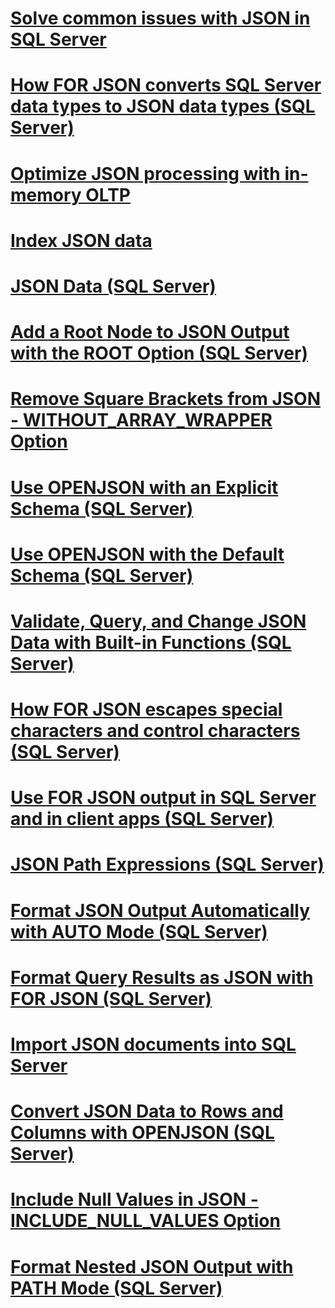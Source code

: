 # [Solve common issues with JSON in SQL Server](solve-common-issues-with-json-in-sql-server.md)
# [How FOR JSON converts SQL Server data types to JSON data types (SQL Server)](how-for-json-converts-sql-server-data-types-to-json-data-types-sql-server.md)
# [Optimize JSON processing with in-memory OLTP](optimize-json-processing-with-in-memory-oltp.md)
# [Index JSON data](index-json-data.md)
# [JSON Data (SQL Server)](json-data-sql-server.md)
# [Add a Root Node to JSON Output with the ROOT Option (SQL Server)](add-a-root-node-to-json-output-with-the-root-option-sql-server.md)
# [Remove Square Brackets from JSON - WITHOUT_ARRAY_WRAPPER Option](remove-square-brackets-from-json-without-array-wrapper-option.md)
# [Use OPENJSON with an Explicit Schema (SQL Server)](use-openjson-with-an-explicit-schema-sql-server.md)
# [Use OPENJSON with the Default Schema (SQL Server)](use-openjson-with-the-default-schema-sql-server.md)
# [Validate, Query, and Change JSON Data with Built-in Functions (SQL Server)](validate-query-and-change-json-data-with-built-in-functions-sql-server.md)
# [How FOR JSON escapes special characters and control characters (SQL Server)](how-for-json-escapes-special-characters-and-control-characters-sql-server.md)
# [Use FOR JSON output in SQL Server and in client apps (SQL Server)](use-for-json-output-in-sql-server-and-in-client-apps-sql-server.md)
# [JSON Path Expressions (SQL Server)](json-path-expressions-sql-server.md)
# [Format JSON Output Automatically with AUTO Mode (SQL Server)](format-json-output-automatically-with-auto-mode-sql-server.md)
# [Format Query Results as JSON with FOR JSON (SQL Server)](format-query-results-as-json-with-for-json-sql-server.md)
# [Import JSON documents into SQL Server](import-json-documents-into-sql-server.md)
# [Convert JSON Data to Rows and Columns with OPENJSON (SQL Server)](convert-json-data-to-rows-and-columns-with-openjson-sql-server.md)
# [Include Null Values in JSON - INCLUDE_NULL_VALUES Option](include-null-values-in-json-include-null-values-option.md)
# [Format Nested JSON Output with PATH Mode (SQL Server)](format-nested-json-output-with-path-mode-sql-server.md)

